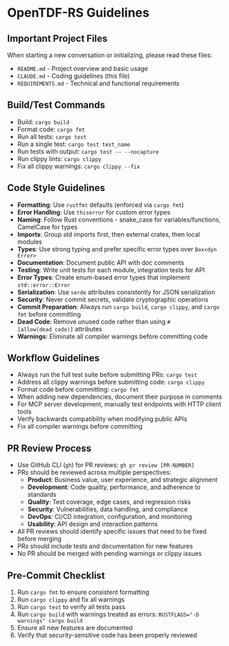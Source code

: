 # OpenTDF-RS Guidelines

## Important Project Files
When starting a new conversation or initializing, please read these files:
- `README.md` - Project overview and basic usage
- `CLAUDE.md` - Coding guidelines (this file)
- `REQUIREMENTS.md` - Technical and functional requirements

## Build/Test Commands

- Build: `cargo build`
- Format code: `cargo fmt`
- Run all tests: `cargo test`
- Run a single test: `cargo test test_name`
- Run tests with output: `cargo test -- --nocapture`
- Run clippy lints: `cargo clippy`
- Fix all clippy warnings: `cargo clippy --fix`

## Code Style Guidelines

- **Formatting**: Use `rustfmt` defaults (enforced via `cargo fmt`)
- **Error Handling**: Use `thiserror` for custom error types
- **Naming**: Follow Rust conventions - snake_case for variables/functions, CamelCase for types
- **Imports**: Group std imports first, then external crates, then local modules
- **Types**: Use strong typing and prefer specific error types over `Box<dyn Error>`
- **Documentation**: Document public API with doc comments
- **Testing**: Write unit tests for each module, integration tests for API
- **Error Types**: Create enum-based error types that implement `std::error::Error`
- **Serialization**: Use `serde` attributes consistently for JSON serialization
- **Security**: Never commit secrets, validate cryptographic operations
- **Commit Preparation**: Always run `cargo build`, `cargo clippy`, and `cargo fmt` before committing
- **Dead Code**: Remove unused code rather than using `#[allow(dead_code)]` attributes
- **Warnings**: Eliminate all compiler warnings before committing code

## Workflow Guidelines

- Always run the full test suite before submitting PRs: `cargo test`
- Address all clippy warnings before submitting code: `cargo clippy`
- Format code before committing: `cargo fmt`
- When adding new dependencies, document their purpose in comments
- For MCP server development, manually test endpoints with HTTP client tools
- Verify backwards compatibility when modifying public APIs
- Fix all compiler warnings before committing

## PR Review Process

- Use GitHub CLI (`gh`) for PR reviews: `gh pr review [PR-NUMBER]`
- PRs should be reviewed across multiple perspectives:
  - **Product**: Business value, user experience, and strategic alignment
  - **Development**: Code quality, performance, and adherence to standards
  - **Quality**: Test coverage, edge cases, and regression risks
  - **Security**: Vulnerabilities, data handling, and compliance
  - **DevOps**: CI/CD integration, configuration, and monitoring
  - **Usability**: API design and interaction patterns
- All PR reviews should identify specific issues that need to be fixed before merging
- PRs should include tests and documentation for new features
- No PR should be merged with pending warnings or clippy issues

## Pre-Commit Checklist

1. Run `cargo fmt` to ensure consistent formatting
2. Run `cargo clippy` and fix all warnings
3. Run `cargo test` to verify all tests pass
4. Run `cargo build` with warnings treated as errors: `RUSTFLAGS="-D warnings" cargo build`
5. Ensure all new features are documented
6. Verify that security-sensitive code has been properly reviewed